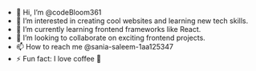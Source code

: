- 👋 Hi, I’m @codeBloom361
- 👀 I’m interested in creating cool websites and learning new tech skills.
- 🌱 I’m currently learning frontend frameworks like React.
- 💞️ I’m looking to collaborate on exciting frontend projects.
- 📫 How to reach me @sania-saleem-1aa125347
- ⚡ Fun fact: I love coffee 🧋

<!---
codeBloom361/codeBloom361 is a ✨ special ✨ repository because its `README.md` (this file) appears on your GitHub profile.
You can click the Preview link to take a look at your changes.
--->
